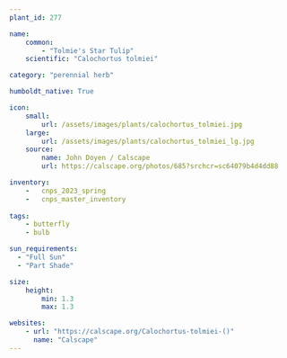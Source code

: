 ```yaml
---
plant_id: 277

name: 
    common:  
        - "Tolmie's Star Tulip"    
    scientific: "Calochortus tolmiei"  

category: "perennial herb"

humboldt_native: True

icon: 
    small: 
        url: /assets/images/plants/calochortus_tolmiei.jpg 
    large: 
        url: /assets/images/plants/calochortus_tolmiei_lg.jpg 
    source: 
        name: John Doyen / Calscape 
        url: https://calscape.org/photos/685?srchcr=sc64079b4d4dd88 

inventory: 
    -   cnps_2023_spring
    -   cnps_master_inventory
        
tags: 
    - butterfly
    - bulb

sun_requirements:
  - "Full Sun"
  - "Part Shade"

size:
    height: 
        min: 1.3
        max: 1.3

websites:
    - url: "https://calscape.org/Calochortus-tolmiei-()"
      name: "Calscape"
---
```


